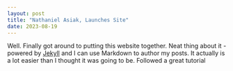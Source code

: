 ```yaml
---
layout: post
title: "Nathaniel Asiak, Launches Site"
date: 2023-08-19
---
```


Well. Finally got around to putting this website together. 
Neat thing about it - powered by [Jekyll](http://jekyllrb.com) and I can use Markdown to author my posts. 
It actually is a lot easier than I thought it was going to be. Followed a great tutorial

